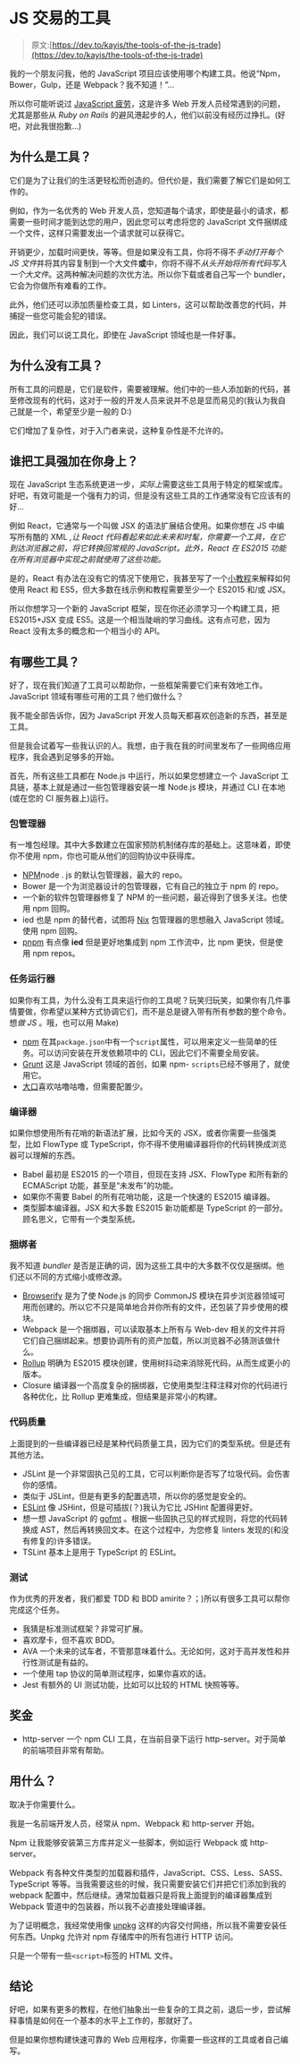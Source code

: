 # JS 交易的工具

> 原文:[https://dev.to/kayis/the-tools-of-the-js-trade](https://dev.to/kayis/the-tools-of-the-js-trade)

我的一个朋友问我，他的 JavaScript 项目应该使用哪个构建工具。他说“Npm，Bower，Gulp，还是 Webpack？我不知道！”...

所以你可能听说过 [JavaScript 疲劳](https://medium.com/@ericclemmons/javascript-fatigue-48d4011b6fc4)，这是许多 Web 开发人员经常遇到的问题，尤其是那些从 *Ruby on Rails* 的避风港起步的人，他们以前没有经历过挣扎。(好吧，对此我很抱歉...)

## [](#why-tools)为什么是工具？

它们是为了让我们的生活更轻松而创造的。但代价是，我们需要了解它们是如何工作的。

例如，作为一名优秀的 Web 开发人员，您知道每个请求，即使是最小的请求，都需要一些时间才能到达您的用户，因此您可以考虑将您的 JavaScript 文件捆绑成一个文件，这样只需要发出一个请求就可以获得它。

开销更少，加载时间更快，等等。但是如果没有工具，你将不得不*手动打开每个 JS 文件*并将其内容复制到一个大文件**或**中，你将不得不*从头开始将所有代码写入一个大文件*。这两种解决问题的次优方法。所以你下载或者自己写一个 bundler，它会为你做所有难看的工作。

此外，他们还可以添加质量检查工具，如 Linters，这可以帮助改善您的代码，并捕捉一些您可能会犯的错误。

因此，我们可以说工具化，即使在 JavaScript 领域也是一件好事。

## [](#why-no-tools)为什么没有工具？

所有工具的问题是，它们是软件，需要被理解。他们中的一些人添加新的代码，甚至修改现有的代码，这对于一般的开发人员来说并不总是显而易见的(我认为我自己就是一个，希望至少是一般的 D:)

它们增加了复杂性，对于入门者来说，这种复杂性是不允许的。

## [](#who-forces-the-tools-on-you)谁把工具强加在你身上？

现在 JavaScript 生态系统更进一步，*实际上*需要这些工具用于特定的框架或库。好吧，有效可能是一个强有力的词，但是没有这些工具的工作通常没有它应该有的好...

例如 React，它通常与一个叫做 JSX 的语法扩展结合使用。如果你想在 JS 中编写所有酷的 XML *,让 React 代码看起来如此未来和时髦，你需要一个工具，在它到达浏览器之前，将它转换回常规的 JavaScript。此外，React 在 ES2015 功能在所有浏览器中实现之前就使用了这些功能。*

是的，React 有办法在没有它的情况下使用它，我甚至写了一个[小教程](https://github.com/kay-is/react-from-zero)来解释如何使用 React 和 ES5，但大多数在线示例和教程需要至少一个 ES2015 和/或 JSX。

所以你想学习一个新的 JavaScript 框架，现在你还必须学习一个构建工具，把 ES2015+JSX 变成 ES5。这是一个相当陡峭的学习曲线。这有点可悲，因为 React 没有太多的概念和一个相当小的 API。

## [](#what-are-the-tools)有哪些工具？

好了，现在我们知道了工具可以帮助你，一些框架需要它们来有效地工作。JavaScript 领域有哪些可用的工具？他们做什么？

我不能全部告诉你，因为 JavaScript 开发人员每天都喜欢创造新的东西，甚至是工具。

但是我会试着写一些我认识的人。我想，由于我在我的时间里发布了一些网络应用程序，我会遇到足够多的开始。

首先，所有这些工具都在 Node.js 中运行，所以如果您想建立一个 JavaScript 工具链，基本上就是通过一些包管理器安装一堆 Node.js 模块，并通过 CLI 在本地(或在您的 CI 服务器上)运行。

### [](#package-manager)包管理器

有一堆包经理。其中大多数建立在国家预防机制储存库的基础上。这意味着，即使你不使用 npm，你也可能从他们的回购协议中获得库。

*   [NPM](https://www.npmjs.com/)node . js 的默认包管理器，最大的 repo。
*   Bower 是一个为浏览器设计的包管理器，它有自己的独立于 npm 的 repo。
*   一个新的软件包管理器修复了 NPM 的一些问题，最近得到了很多关注。也使用 npm 回购。
*   ied 也是 npm 的替代者，试图将 [Nix](http://nixos.org/nix/) 包管理器的思想融入 JavaScript 领域。使用 npm 回购。
*   [pnpm](https://pnpm.js.org/) 有点像 **ied** 但是更好地集成到 npm 工作流中，比 npm 更快，但是使用 npm repos。

### [](#task-runner)任务运行器

如果你有工具，为什么没有工具来运行你的工具呢？玩笑归玩笑，如果你有几件事情要做，你希望以某种方式协调它们，而不是总是键入带有所有参数的整个命令。想*做 JS* 。哦，也可以用 Make)

*   [npm](https://www.npmjs.com/) 在其`package.json`中有一个`script`属性，可以用来定义一些简单的任务。可以访问安装在开发依赖项中的 CLI，因此它们不需要全局安装。
*   [Grunt](http://gruntjs.com/) 这是 JavaScript 领域的首创，如果 npm- `scripts`已经不够用了，就使用它。
*   [大口](http://gulpjs.com/)喜欢咕噜咕噜，但需要配置少。

### [](#compiler)编译器

如果你想使用所有花哨的新语法扩展，比如今天的 JSX，或者你需要一些强类型，比如 FlowType 或 TypeScript，你不得不使用编译器将你的代码转换成浏览器可以理解的东西。

*   Babel 最初是 ES2015 的一个项目，但现在支持 JSX、FlowType 和所有新的 ECMAScript 功能，甚至是“未发布”的功能。
*   如果你不需要 Babel 的所有花哨功能，这是一个快速的 ES2015 编译器。
*   类型脚本编译器。JSX 和大多数 ES2015 新功能都是 TypeScript 的一部分。顾名思义，它带有一个类型系统。

### [](#bundler)捆绑者

我不知道 *bundler* 是否是正确的词，因为这些工具中的大多数不仅仅是捆绑。他们还以不同的方式缩小或修改源。

*   [Browserify](http://browserify.org/) 是为了使 Node.js 的同步 CommonJS 模块在异步浏览器领域可用而创建的。所以它不只是简单地合并你所有的文件，还包装了异步使用的模块。
*   Webpack 是一个捆绑器，可以读取基本上所有与 Web-dev 相关的文件并将它们自己捆绑起来。想要协调所有的资产加载，所以浏览器不必猜测该做什么。
*   [Rollup](http://rollupjs.org/) 明确为 ES2015 模块创建，使用树抖动来消除死代码，从而生成更小的版本。
*   Closure 编译器一个高度复杂的捆绑器，它使用类型注释注释对你的代码进行各种优化，比 Rollup 更难集成，但结果是非常小的构建。

### [](#code-quality)代码质量

上面提到的一些编译器已经是某种代码质量工具，因为它们的类型系统。但是还有其他方法。

*   JSLint 是一个非常固执己见的工具，它可以判断你是否写了垃圾代码。会伤害你的感情。
*   类似于 JSLint，但是有更多的配置选项，所以你的感觉是安全的。
*   [ESLint](http://eslint.org/) 像 JSHint，但是可插拔(？)我认为它比 JSHint 配置得更好。
*   想一想 JavaScript 的 [gofmt](https://golang.org/cmd/gofmt/) 。根据一些固执己见的样式规则，将您的代码转换成 AST，然后再转换回文本。在这个过程中，为您修复 linters 发现的(和没有修复的)许多错误。
*   TSLint 基本上是用于 TypeScript 的 ESLint。

### [](#testing)测试

作为优秀的开发者，我们都爱 TDD 和 BDD amirite？；)所以有很多工具可以帮你完成这个任务。

*   我猜是标准测试框架？非常可扩展。
*   喜欢摩卡，但不喜欢 BDD。
*   AVA 一个未来的试车者，不管那意味着什么。无论如何，这对于高并发性和并行性测试是有益的。
*   一个使用 tap 协议的简单测试程序，如果你喜欢的话。
*   Jest 有额外的 UI 测试功能，比如可以比较的 HTML 快照等等。

## [](#bonus)奖金

*   http-server 一个 npm CLI 工具，在当前目录下运行 http-server。对于简单的前端项目非常有帮助。

## [](#what-to-use)用什么？

取决于你需要什么。

我是一名前端开发人员，经常从 npm、Webpack 和 http-server 开始。

Npm 让我能够安装第三方库并定义一些脚本，例如运行 Webpack 或 http-server。

Webpack 有各种文件类型的加载器和插件，JavaScript、CSS、Less、SASS、TypeScript 等等。当我需要这些的时候，我只需要安装它们并把它们添加到我的 webpack 配置中，然后继续。通常加载器只是将我上面提到的编译器集成到 Webpack 管道中的包装器，所以我不必直接处理编译器。

为了证明概念，我经常使用像 [unpkg](https://unpkg.com/#/) 这样的内容交付网络，所以我不需要安装任何东西。Unpkg 允许对 npm 存储库中的所有包进行 HTTP 访问。

只是一个带有一些`<script>`标签的 HTML 文件。

## [](#conclusion)结论

好吧，如果有更多的教程，在他们抽象出一些复杂的工具之前，退后一步，尝试解释事情是如何在一个基本的水平上工作的，那就好了。

但是如果你想构建快速可靠的 Web 应用程序，你需要一些这样的工具或者自己编写。